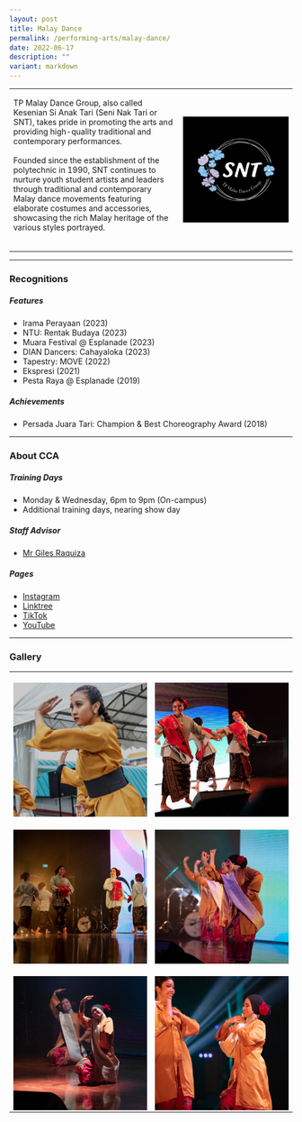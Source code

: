 ```yaml
---
layout: post
title: Malay Dance
permalink: /performing-arts/malay-dance/
date: 2022-06-17
description: ""
variant: markdown
---
```

<table>
	<tbody>
		<tr>
			<td>
				<p>
                    TP Malay Dance Group, also called Kesenian Si Anak Tari (Seni Nak Tari or SNT), takes pride in promoting the arts and providing high-quality traditional and contemporary performances.  
                    <br>
					<br>
                    Founded since the establishment of the polytechnic in 1990, SNT continues to nurture youth student artists and leaders through traditional and contemporary Malay dance movements featuring elaborate costumes and accessories, showcasing the rich Malay heritage of the various styles portrayed.
                    <br>
                    <br>
				</p>
			</td>
			<td style="width:40%">
				<img alt="MDG" style="display:block;margin-left:auto;margin-right:auto;" src="/images/Arts/MDG/MDG_logo.png">
			</td>
		</tr>
	</tbody>
</table>
	
<hr>
	
### Recognitions

##### Features
	
<ul>
    <li>Irama Perayaan (2023)</li>
	 <li>NTU: Rentak Budaya (2023)</li>
	 <li>Muara Festival @ Esplanade (2023)</li>
	 <li>DIAN Dancers: Cahayaloka (2023) </li>
    <li>Tapestry: MOVE (2022)</li> 
    <li>Ekspresi (2021)</li>
    <li>Pesta Raya @ Esplanade (2019)</li>
</ul>

##### Achievements
	
<ul>
    <li>Persada Juara Tari: Champion &amp; Best Choreography Award (2018)
</li>
</ul>

<hr>

### About CCA

##### Training Days
            
<ul>    
    <li>Monday &amp; Wednesday, 6pm to 9pm (On-campus)</li>
	 <li>Additional training days, nearing show day</li>
</ul>


##### Staff Advisor

<ul>
	<li>
		<a href="mailto:Giles_RAQUIZA@tp.edu.sg">Mr Giles Raquiza</a>
		<br>
	</li>
</ul>

##### Pages

<ul>
	<li><a href="https://www.instagram.com/keseniansianaktari/">Instagram</a></li>
    <li><a href="https://linktr.ee/TPMalayDanceGroup">Linktree</a></li>
	    <li><a href="https://www.tiktok.com/@keseniansianaktari?_t=8kgtzhj3vnk&amp;_r=1">TikTok</a></li>
	    <li><a href="https://www.youtube.com/@keseniansianaktari7995">YouTube</a></li>
</ul>
	
<hr>

### Gallery

<table>
	<tbody>
		<tr>
			<td style="width:50%"><br>
				<img alt="MDG" style="display:block;margin-left:auto;margin-right:auto;" src="/images/Arts/MDG/MDG_pic_1.jpg">
			</td>
			<td style="width:50%"><br>
				<img alt="MDG" style="display:block;margin-left:auto;margin-right:auto;" src="/images/Arts/MDG/MDG_pic_2.jpg">
			</td>
		</tr>
		<tr>
			<td style="width:50%"><br>
				<img alt="MDG" style="display:block;margin-left:auto;margin-right:auto;" src="/images/Arts/MDG/MDG_pic_3.jpg">
			</td>
			<td style="width:50%"><br>
				<img alt="MDG" style="display:block;margin-left:auto;margin-right:auto;" src="/images/Arts/MDG/MDG_pic_4.jpg">
			</td>
		</tr>
		<tr>
			<td style="width:50%"><br>
				<img alt="MDG" style="display:block;margin-left:auto;margin-right:auto;" src="/images/Arts/MDG/MDG_pic_5.jpg">
			</td>
			<td style="width:50%"><br>
				<img alt="MDG" style="display:block;margin-left:auto;margin-right:auto;" src="/images/Arts/MDG/MDG_pic_6.jpg">
			</td>
		</tr>
	</tbody>
</table>